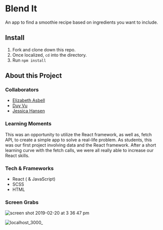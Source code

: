 # Blend It
An app to find a smoothie recipe based on ingredients you want to include.

## Install
1. Fork and clone down this repo.
2. Once localized,
  `cd`
   into the directory.
3. Run `npm install`

## About this Project

### Collaborators
- [Elizabeth Asbell](https://github.com/easbell/)
- [Duy Vu](https://github.com/Rosebud303)
- [Jessica Hansen](https://github.com/jessicalyn)

### Learning Moments
This was an opportunity to utilize the React framework, as well as, fetch API, to create a simple app to solve a real-life problem. As students, this was our first project involving data and the React framework. After a short learning curve with the fetch calls, we were all really able to increase our React skills.

### Tech & Frameworks
- React ( & JavaScript)
- SCSS
- HTML

### Screen Grabs
![screen shot 2019-02-20 at 3 36 47 pm](https://user-images.githubusercontent.com/34728115/53129746-a59b6f00-3525-11e9-90da-56e5dbaf52d9.png)

![localhost_3000_](https://user-images.githubusercontent.com/34728115/53129726-961c2600-3525-11e9-9159-1782198e23cb.png)
